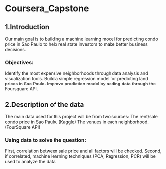 # Coursera_Capstone

## 1.Introduction
Our main goal is to building a machine learning model for predicting condo price in Sao Paulo to help real state investors to make better business decisions.

### Objectives:
Identify the most expensive neighborhoods through data analysis and visualization tools.
Build a simple regression model for predicting land prices in Sao Paulo.
Improve prediction model by adding data through the Foursquare API.

## 2.Description of the data
The main data used for this project will be from two sources:
The rent/sale condo price in Sao Paulo. (Kaggle)
The venues in each neighborhood. (FourSquare API)

### Using data to solve the question:
First, correlation between sale price and all factors will be checked.
Second, if correlated, machine learning techniques (PCA, Regression, PCR) will be used to analyze the data.
